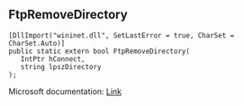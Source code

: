 ## FtpRemoveDirectory

```
[DllImport("wininet.dll", SetLastError = true, CharSet = CharSet.Auto)]
public static extern bool FtpRemoveDirectory(
   IntPtr hConnect,
   string lpszDirectory
);
```

Microsoft documentation: [Link](https://docs.microsoft.com/en-us/windows/win32/api/wininet/nf-wininet-ftpremovedirectorya)

